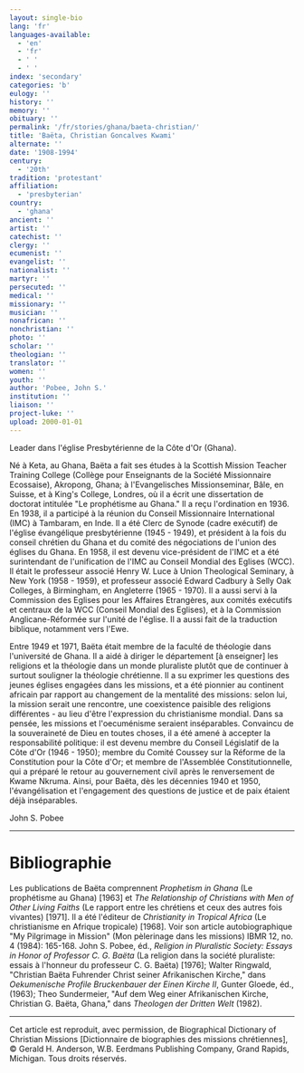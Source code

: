 ```yaml
---
layout: single-bio
lang: 'fr'
languages-available:
  - 'en'
  - 'fr'
  - ' '
  - ' '
index: 'secondary'
categories: 'b'
eulogy: ''
history: ''
memory: ''
obituary: ''
permalink: '/fr/stories/ghana/baeta-christian/'
title: 'Baëta, Christian Goncalves Kwami'
alternate: ''
date: '1908-1994'
century:
  - '20th'
tradition: 'protestant'
affiliation:
  - 'presbyterian'
country:
  - 'ghana'
ancient: ''
artist: ''
catechist: ''
clergy: ''
ecumenist: ''
evangelist: ''
nationalist: ''
martyr: ''
persecuted: ''
medical: ''
missionary: ''
musician: ''
nonafrican: ''
nonchristian: ''
photo: ''
scholar: ''
theologian: ''
translator: ''
women: ''
youth: ''
author: 'Pobee, John S.'
institution: ''
liaison: ''
project-luke: ''
upload: 2000-01-01
---
```



Leader dans l'église Presbytérienne de la Côte d'Or (Ghana).

Né à Keta, au Ghana, Baëta a fait ses études à la Scottish Mission Teacher Training College (Collège pour Enseignants de la Société Missionnaire Ecossaise), Akropong, Ghana; à l'Evangelisches Missionseminar, Bâle, en Suisse, et à King's College, Londres, où il a écrit une dissertation de doctorat intitulée "Le prophétisme au Ghana." Il a reçu l'ordination en 1936. En 1938, il a participé à la réunion du Conseil Missionnaire International (IMC) à Tambaram, en Inde. Il a été Clerc de Synode (cadre exécutif) de l'église évangélique presbytérienne (1945 - 1949), et président à la fois du conseil chrétien du Ghana et du comité des négociations de l'union des églises du Ghana. En 1958, il est devenu vice-président de l'IMC et a été surintendant de l'unification de l'IMC au Conseil Mondial des Eglises (WCC). Il était le professeur associé Henry W. Luce à Union Theological Seminary, à New York (1958 - 1959), et professeur associé Edward Cadbury à Selly Oak Colleges, à Birmingham, en Angleterre (1965 - 1970). Il a aussi servi à la Commission des Eglises pour les Affaires Etrangères, aux comités exécutifs et centraux de la WCC (Conseil Mondial des Eglises), et à la Commission Anglicane-Réformée sur l'unité de l'église. Il a aussi fait de la traduction biblique, notamment vers l'Ewe.

Entre 1949 et 1971, Baëta était membre de la faculté de théologie dans l'université de Ghana. Il a aidé à diriger le département [à enseigner] les religions et la théologie dans un monde pluraliste plutôt que de continuer à surtout souligner la théologie chrétienne. Il a su exprimer les questions des jeunes églises engagées dans les missions, et a été pionnier au continent africain par rapport au changement de la mentalité des missions: selon lui, la mission serait une rencontre, une coexistence paisible des religions différentes - au lieu d'être l'expression du christianisme mondial. Dans sa pensée, les missions et l'oecuménisme seraient inséparables. Convaincu de la souveraineté de Dieu en toutes choses, il a été amené à accepter la responsabilité politique: il est devenu membre du Conseil Législatif de la Côte d'Or (1946 - 1950); membre du Comité Coussey sur la Réforme de la Constitution pour la Côte d'Or; et membre de l'Assemblée Constitutionnelle, qui a préparé le retour au gouvernement civil après le renversement de Kwame Nkruma. Ainsi, pour Baëta, dès les décennies 1940 et 1950, l'évangélisation et l'engagement des questions de justice et de paix étaient déjà inséparables.

John S. Pobee

---

# Bibliographie

Les publications de Baëta comprennent *Prophetism in Ghana* (Le prophétisme au Ghana) [1963] et *The Relationship of Christians with Men of Other Living Faiths* (Le rapport entre les chrétiens et ceux des autres fois vivantes) [1971]. Il a été l'éditeur de *Christianity in Tropical Africa* (Le christianisme en Afrique tropicale) [1968]. Voir son article autobiographique "My Pilgrimage in Mission" (Mon pèlerinage dans les missions) IBMR 12, no. 4 (1984): 165-168. John S. Pobee, éd., *Religion in Pluralistic Society: Essays in Honor of Professor C. G. Baëta* (La religion dans la société pluraliste: essais à l'honneur du professeur C. G. Baëta) [1976]; Walter Ringwald, "Christian Baëta Fuhrender Christ seiner Afrikanischen Kirche," dans *Oekumenische Profile Bruckenbauer der Einen Kirche II*, Gunter Gloede, éd., (1963); Theo Sundermeier, "Auf dem Weg einer Afrikanischen Kirche, Christian G. Baëta, Ghana," dans *Theologen der Dritten Welt* (1982).

---

Cet article est reproduit, avec permission, de Biographical Dictionary of Christian Missions [Dictionnaire de biographies des missions chrétiennes], &copy; Gerald H. Anderson, W.B. Eerdmans Publishing Company, Grand Rapids, Michigan. Tous droits réservés.